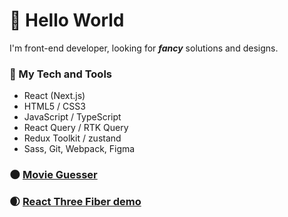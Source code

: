 # :milky_way: Hello World
I'm front-end developer, looking for **_fancy_** solutions and designs.

### :nut_and_bolt: My Tech and Tools
* React (Next.js)
* HTML5 / CSS3
* JavaScript / TypeScript
* React Query / RTK Query
* Redux Toolkit / zustand
* Sass, Git, Webpack, Figma

### :new_moon: [Movie Guesser](https://movie-guesser.com/)
### 🌒 [React Three Fiber demo](https://main--pepega-portal.netlify.app/)
